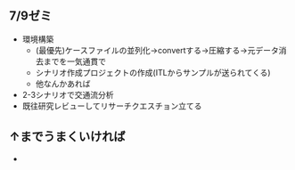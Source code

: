 ## 7/9ゼミ
- 環境構築
	- (最優先)ケースファイルの並列化→convertする→圧縮する→元データ消去までを一気通貫で
	- シナリオ作成プロジェクトの作成(ITLからサンプルが送られてくる)
	- 他なんかあれば
- 2-3シナリオで交通流分析
- 既往研究レビューしてリサーチクエスチョン立てる
## ↑までうまくいければ
- 
